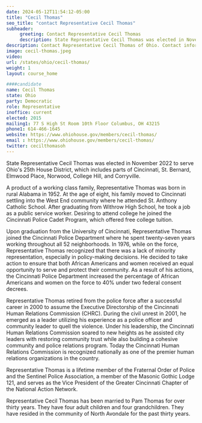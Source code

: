 ```yaml
---
date: 2024-05-12T11:54:12-05:00
title: "Cecil Thomas"
seo_title: "contact Representative Cecil Thomas"
subheader:
     greeting: Contact Representative Cecil Thomas
     description: State Representative Cecil Thomas was elected in November 2022 to serve Ohio's 25th House District, which includes parts of Cincinnati, St. Bernard, Elmwood Place, Norwood, College Hill, and Corryville.
description: Contact Representative Cecil Thomas of Ohio. Contact information for Cecil Thomas includes email address, phone number, and mailing address.
image: cecil-thomas.jpeg
video:
url: /states/ohio/cecil-thomas/
weight: 1
layout: course_home

####candidate
name: Cecil Thomas
state: Ohio
party: Democratic
role: Representative
inoffice: current
elected: 2015
mailing1: 77 S High St Room 10th Floor Columbus, OH 43215
phone1: 614-466-1645
website: https://www.ohiohouse.gov/members/cecil-thomas/
email : https://www.ohiohouse.gov/members/cecil-thomas/
twitter: cecilthomasoh
---
```

State Representative Cecil Thomas was elected in November 2022 to serve Ohio's 25th House District, which includes parts of Cincinnati, St. Bernard, Elmwood Place, Norwood, College Hill, and Corryville.

A product of a working class family, Representative Thomas was born in rural Alabama in 1952. At the age of eight, his family moved to Cincinnati settling into the West End community where he attended St. Anthony Catholic School. After graduating from Withrow High School, he took a job as a public service worker. Desiring to attend college he joined the Cincinnati Police Cadet Program, which offered free college tuition.

Upon graduation from the University of Cincinnati, Representative Thomas joined the Cincinnati Police Department where he spent twenty-seven years working throughout all 52 neighborhoods. In 1976, while on the force, Representative Thomas recognized that there was a lack of minority representation, especially in policy-making decisions. He decided to take action to ensure that both African Americans and women received an equal opportunity to serve and protect their community. As a result of his actions, the Cincinnati Police Department increased the percentage of African Americans and women on the force to 40% under two federal consent decrees.

Representative Thomas retired from the police force after a successful career in 2000 to assume the Executive Directorship of the Cincinnati Human Relations Commission (CHRC). During the civil unrest in 2001, he emerged as a leader utilizing his experience as a police officer and community leader to quell the violence. Under his leadership, the Cincinnati Human Relations Commission soared to new heights as he assisted city leaders with restoring community trust while also building a cohesive community and police relations program. Today the Cincinnati Human Relations Commission is recognized nationally as one of the premier human relations organizations in the country.

Representative Thomas is a lifetime member of the Fraternal Order of Police and the Sentinel Police Association, a member of the Masonic Gothic Lodge 121, and serves as the Vice President of the Greater Cincinnati Chapter of the National Action Network.

Representative Cecil Thomas has been married to Pam Thomas for over thirty years. They have four adult children and four grandchildren. They have resided in the community of North Avondale for the past thirty years.
